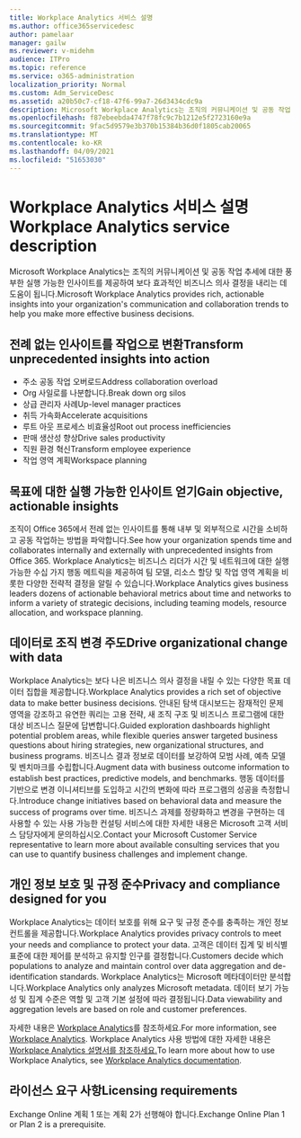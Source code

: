 ```yaml
---
title: Workplace Analytics 서비스 설명
ms.author: office365servicedesc
author: pamelaar
manager: gailw
ms.reviewer: v-midehm
audience: ITPro
ms.topic: reference
ms.service: o365-administration
localization_priority: Normal
ms.custom: Adm_ServiceDesc
ms.assetid: a20b50c7-cf18-47f6-99a7-26d3434cdc9a
description: Microsoft Workplace Analytics는 조직의 커뮤니케이션 및 공동 작업 추세에 대한 풍부한 실행 가능한 인사이트를 제공하여 보다 효과적인 비즈니스 의사 결정을 내리는 데 도움이 됩니다.
ms.openlocfilehash: f87ebeebda4747f78fc9c7b1212e5f2723160e9a
ms.sourcegitcommit: 9fac5d9579e3b370b15384b36d0f1805cab20065
ms.translationtype: MT
ms.contentlocale: ko-KR
ms.lasthandoff: 04/09/2021
ms.locfileid: "51653030"
---
```

# <a name="workplace-analytics-service-description"></a><span data-ttu-id="b6c98-103">Workplace Analytics 서비스 설명</span><span class="sxs-lookup"><span data-stu-id="b6c98-103">Workplace Analytics service description</span></span>

<span data-ttu-id="b6c98-104">Microsoft Workplace Analytics는 조직의 커뮤니케이션 및 공동 작업 추세에 대한 풍부한 실행 가능한 인사이트를 제공하여 보다 효과적인 비즈니스 의사 결정을 내리는 데 도움이 됩니다.</span><span class="sxs-lookup"><span data-stu-id="b6c98-104">Microsoft Workplace Analytics provides rich, actionable insights into your organization's communication and collaboration trends to help you make more effective business decisions.</span></span>

## <a name="transform-unprecedented-insights-into-action"></a><span data-ttu-id="b6c98-105">전례 없는 인사이트를 작업으로 변환</span><span class="sxs-lookup"><span data-stu-id="b6c98-105">Transform unprecedented insights into action</span></span>

* <span data-ttu-id="b6c98-106">주소 공동 작업 오버로드</span><span class="sxs-lookup"><span data-stu-id="b6c98-106">Address collaboration overload</span></span>
* <span data-ttu-id="b6c98-107">Org 사일로를 나분합니다.</span><span class="sxs-lookup"><span data-stu-id="b6c98-107">Break down org silos</span></span>
* <span data-ttu-id="b6c98-108">상급 관리자 사례</span><span class="sxs-lookup"><span data-stu-id="b6c98-108">Up-level manager practices</span></span>
* <span data-ttu-id="b6c98-109">취득 가속화</span><span class="sxs-lookup"><span data-stu-id="b6c98-109">Accelerate acquisitions</span></span>
* <span data-ttu-id="b6c98-110">루트 아웃 프로세스 비효율성</span><span class="sxs-lookup"><span data-stu-id="b6c98-110">Root out process inefficiencies</span></span>
* <span data-ttu-id="b6c98-111">판매 생산성 향상</span><span class="sxs-lookup"><span data-stu-id="b6c98-111">Drive sales productivity</span></span>
* <span data-ttu-id="b6c98-112">직원 환경 혁신</span><span class="sxs-lookup"><span data-stu-id="b6c98-112">Transform employee experience</span></span>
* <span data-ttu-id="b6c98-113">작업 영역 계획</span><span class="sxs-lookup"><span data-stu-id="b6c98-113">Workspace planning</span></span>

## <a name="gain-objective-actionable-insights"></a><span data-ttu-id="b6c98-114">목표에 대한 실행 가능한 인사이트 얻기</span><span class="sxs-lookup"><span data-stu-id="b6c98-114">Gain objective, actionable insights</span></span>

<span data-ttu-id="b6c98-115">조직이 Office 365에서 전례 없는 인사이트를 통해 내부 및 외부적으로 시간을 소비하고 공동 작업하는 방법을 파악합니다.</span><span class="sxs-lookup"><span data-stu-id="b6c98-115">See how your organization spends time and collaborates internally and externally with unprecedented insights from Office 365.</span></span> <span data-ttu-id="b6c98-116">Workplace Analytics는 비즈니스 리더가 시간 및 네트워크에 대한 실행 가능한 수십 가지 행동 메트릭을 제공하여 팀 모델, 리소스 할당 및 작업 영역 계획을 비롯한 다양한 전략적 결정을 알릴 수 있습니다.</span><span class="sxs-lookup"><span data-stu-id="b6c98-116">Workplace Analytics gives business leaders dozens of actionable behavioral metrics about time and networks to inform a variety of strategic decisions, including teaming models, resource allocation, and workspace planning.</span></span>

## <a name="drive-organizational-change-with-data"></a><span data-ttu-id="b6c98-117">데이터로 조직 변경 주도</span><span class="sxs-lookup"><span data-stu-id="b6c98-117">Drive organizational change with data</span></span>

<span data-ttu-id="b6c98-118">Workplace Analytics는 보다 나은 비즈니스 의사 결정을 내릴 수 있는 다양한 목표 데이터 집합을 제공합니다.</span><span class="sxs-lookup"><span data-stu-id="b6c98-118">Workplace Analytics provides a rich set of objective data to make better business decisions.</span></span> <span data-ttu-id="b6c98-119">안내된 탐색 대시보드는 잠재적인 문제 영역을 강조하고 유연한 쿼리는 고용 전략, 새 조직 구조 및 비즈니스 프로그램에 대한 대상 비즈니스 질문에 답변합니다.</span><span class="sxs-lookup"><span data-stu-id="b6c98-119">Guided exploration dashboards highlight potential problem areas, while flexible queries answer targeted business questions about hiring strategies, new organizational structures, and business programs.</span></span> <span data-ttu-id="b6c98-120">비즈니스 결과 정보로 데이터를 보강하여 모범 사례, 예측 모델 및 벤치마크를 수립합니다.</span><span class="sxs-lookup"><span data-stu-id="b6c98-120">Augment data with business outcome information to establish best practices, predictive models, and benchmarks.</span></span> <span data-ttu-id="b6c98-121">행동 데이터를 기반으로 변경 이니셔티브를 도입하고 시간의 변화에 따라 프로그램의 성공을 측정합니다.</span><span class="sxs-lookup"><span data-stu-id="b6c98-121">Introduce change initiatives based on behavioral data and measure the success of programs over time.</span></span> <span data-ttu-id="b6c98-122">비즈니스 과제를 정량화하고 변경을 구현하는 데 사용할 수 있는 사용 가능한 컨설팅 서비스에 대한 자세한 내용은 Microsoft 고객 서비스 담당자에게 문의하십시오.</span><span class="sxs-lookup"><span data-stu-id="b6c98-122">Contact your Microsoft Customer Service representative to learn more about available consulting services that you can use to quantify business challenges and implement change.</span></span>

## <a name="privacy-and-compliance-designed-for-you"></a><span data-ttu-id="b6c98-123">개인 정보 보호 및 규정 준수</span><span class="sxs-lookup"><span data-stu-id="b6c98-123">Privacy and compliance designed for you</span></span>

<span data-ttu-id="b6c98-124">Workplace Analytics는 데이터 보호를 위해 요구 및 규정 준수를 충족하는 개인 정보 컨트롤을 제공합니다.</span><span class="sxs-lookup"><span data-stu-id="b6c98-124">Workplace Analytics provides privacy controls to meet your needs and compliance to protect your data.</span></span> <span data-ttu-id="b6c98-125">고객은 데이터 집계 및 비식별 표준에 대한 제어를 분석하고 유지할 인구를 결정합니다.</span><span class="sxs-lookup"><span data-stu-id="b6c98-125">Customers decide which populations to analyze and maintain control over data aggregation and de-identification standards.</span></span> <span data-ttu-id="b6c98-126">Workplace Analytics는 Microsoft 메타데이터만 분석합니다.</span><span class="sxs-lookup"><span data-stu-id="b6c98-126">Workplace Analytics only analyzes Microsoft metadata.</span></span> <span data-ttu-id="b6c98-127">데이터 보기 가능성 및 집계 수준은 역할 및 고객 기본 설정에 따라 결정됩니다.</span><span class="sxs-lookup"><span data-stu-id="b6c98-127">Data viewability and aggregation levels are based on role and customer preferences.</span></span>

<span data-ttu-id="b6c98-128">자세한 내용은 [Workplace Analytics](https://go.microsoft.com/fwlink/?linkid=852492)를 참조하세요.</span><span class="sxs-lookup"><span data-stu-id="b6c98-128">For more information, see [Workplace Analytics](https://go.microsoft.com/fwlink/?linkid=852492).</span></span> <span data-ttu-id="b6c98-129">Workplace Analytics 사용 방법에 대한 자세한 내용은 [Workplace Analytics 설명서를 참조하세요.](/workplace-analytics/)</span><span class="sxs-lookup"><span data-stu-id="b6c98-129">To learn more about how to use Workplace Analytics, see [Workplace Analytics documentation](/workplace-analytics/).</span></span>
  
## <a name="licensing-requirements"></a><span data-ttu-id="b6c98-130">라이선스 요구 사항</span><span class="sxs-lookup"><span data-stu-id="b6c98-130">Licensing requirements</span></span>

<span data-ttu-id="b6c98-131">Exchange Online 계획 1 또는 계획 2가 선행해야 합니다.</span><span class="sxs-lookup"><span data-stu-id="b6c98-131">Exchange Online Plan 1 or Plan 2 is a prerequisite.</span></span>